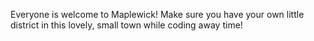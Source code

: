 Everyone is welcome to Maplewick!
Make sure you have your own little district in this lovely, small town while coding away time!
